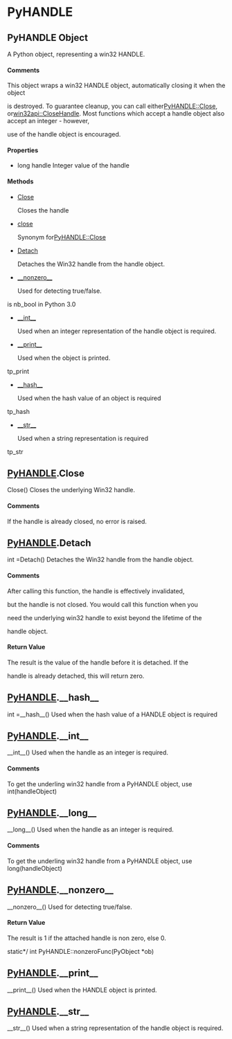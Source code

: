 # PyHANDLE

## PyHANDLE Object



A Python object, representing a win32 HANDLE\.

#### Comments


This object wraps a win32 HANDLE object, automatically closing it when the object 

is destroyed\.  To guarantee cleanup, you can call either[PyHANDLE::Close](PyHANDLE.md#pyhandleclose), or[win32api::CloseHandle](win32api.md#win32apiclosehandle)\.
Most functions which accept a handle object also accept an integer - however, 

use of the handle object is encouraged\.

#### Properties

  - long handle
    Integer value of the handle

#### Methods


  - [Close](PyHANDLE.md#pyhandleclose)

    Closes the handle&nbsp;

  - [close](PyHANDLE.md#pyhandleclose)

    Synonym for[PyHANDLE::Close](PyHANDLE.md#pyhandleclose)&nbsp;

  - [Detach](PyHANDLE.md#pyhandledetach)

    Detaches the Win32 handle from the handle object\.&nbsp;

  - [\_\_nonzero\_\_](PyHANDLE.md#pyhandle__nonzero__)

    Used for detecting true/false\. 

is nb\_bool in Python 3\.0&nbsp;

  - [\_\_int\_\_](PyHANDLE.md#pyhandle__int__)

    Used when an integer representation of the handle object is required\.&nbsp;

  - [\_\_print\_\_](PyHANDLE.md#pyhandle__print__)

    Used when the object is printed\. 

tp\_print&nbsp;

  - [\_\_hash\_\_](PyHANDLE.md#pyhandle__hash__)

    Used when the hash value of an object is required 

tp\_hash&nbsp;

  - [\_\_str\_\_](PyHANDLE.md#pyhandle__str__)

    Used when a string representation is required 

tp\_str&nbsp;

## [PyHANDLE](#pyhandle)\.Close

Close\(\)
Closes the underlying Win32 handle\.

#### Comments


If the handle is already closed, no error is raised\.

## [PyHANDLE](#pyhandle)\.Detach



int =Detach\(\)
Detaches the Win32 handle from the handle object\.

#### Comments


After calling this function, the handle is effectively invalidated, 

but the handle is not closed\.  You would call this function when you 

need the underlying win32 handle to exist beyond the lifetime of the 

handle object\.

#### Return Value
The result is the value of the handle before it is detached\.  If the 

handle is already detached, this will return zero\.

## [PyHANDLE](#pyhandle)\.\_\_hash\_\_



int =\_\_hash\_\_\(\)
Used when the hash value of a HANDLE object is required

## [PyHANDLE](#pyhandle)\.\_\_int\_\_

\_\_int\_\_\(\)
Used when the handle as an integer is required\.

#### Comments


To get the underling win32 handle from a PyHANDLE object, use int\(handleObject\)

## [PyHANDLE](#pyhandle)\.\_\_long\_\_

\_\_long\_\_\(\)
Used when the handle as an integer is required\.

#### Comments


To get the underling win32 handle from a PyHANDLE object, use long\(handleObject\)

## [PyHANDLE](#pyhandle)\.\_\_nonzero\_\_

\_\_nonzero\_\_\(\)
Used for detecting true/false\.

#### Return Value
The result is 1 if the attached handle is non zero, else 0\. 

static\*/ int PyHANDLE::nonzeroFunc\(PyObject \*ob\)

## [PyHANDLE](#pyhandle)\.\_\_print\_\_

\_\_print\_\_\(\)
Used when the HANDLE object is printed\.

## [PyHANDLE](#pyhandle)\.\_\_str\_\_

\_\_str\_\_\(\)
Used when a string representation of the handle object is required\.